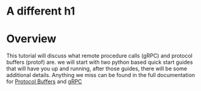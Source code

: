 # A different h1
# Overview

This tutorial will discuss what remote procedure calls (gRPC) and protocol buffers (protof) are.
we will start with two python based quick start guides that will have you up and running, after
those guides, there will be some additional details. Anything we miss can be found in the full 
documentation for [Protocol Buffers](https://developers.google.com/protocol-buffers/docs/pythontutorial) and [gRPC]()

